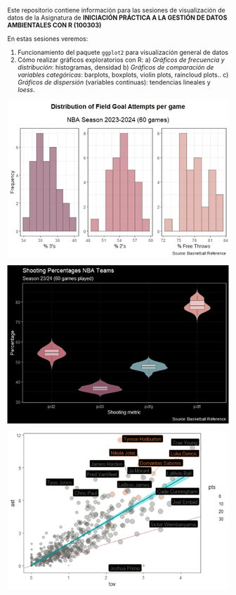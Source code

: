 Este repositorio contiene información para las sesiones de visualización de datos de la Asignatura de **INICIACIÓN PRÁCTICA A LA GESTIÓN DE DATOS AMBIENTALES CON R (100303)**

En estas sesiones veremos:

  1. Funcionamiento del paquete `ggplot2` para visualización general de datos
  2. Cómo realizar gráficos exploratorios con R:
         a) *Gráficos de frecuencia y distribución*: histogramas, densidad
         b) *Gráficos de comparación de variables categóricas*: barplots, boxplots, violin plots, raincloud plots..
         c) *Gráficos de dispersión* (variables continuas): tendencias lineales y *loess*.

![](https://github.com/dario-ssm/ggplot_gar/blob/main/guion_practica_files/figure-commonmark/unnamed-chunk-9-1.png)

![](https://github.com/dario-ssm/ggplot_gar/blob/main/guion_practica_files/figure-commonmark/unnamed-chunk-20-1.png)

![](https://github.com/dario-ssm/ggplot_gar/blob/main/guion_practica_files/figure-commonmark/unnamed-chunk-26-1.png)
